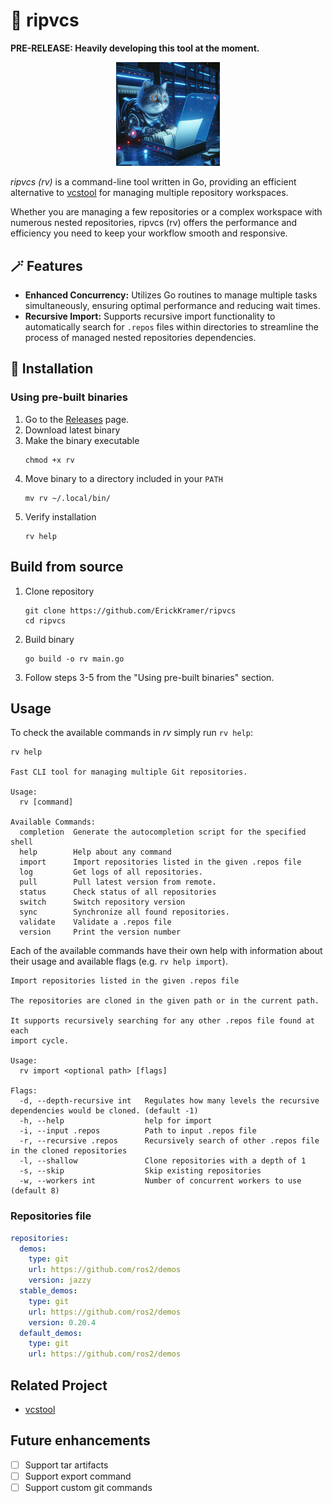 # 🎒 ripvcs

**PRE-RELEASE: Heavily developing this tool at the moment.**

<p align="center">
  <img width="33%" src="./assets/cat_sorter.jpeg" />
</p>

<!-- prettier-ignore -->
_ripvcs (rv)_ is a command-line tool written in Go, providing an efficient alternative to [vcstool](https://github.com/dirk-thomas/vcstool) for managing multiple repository workspaces.

Whether you are managing a few repositories or a complex workspace with numerous nested repositories, ripvcs (rv) offers the performance and efficiency you need to keep your workflow smooth and responsive.

## 🪄 Features

- **Enhanced Concurrency:** Utilizes Go routines to manage multiple tasks simultaneously,
  ensuring optimal performance and reducing wait times.
- **Recursive Import:** Supports recursive import functionality to automatically search for `.repos`
  files within directories to streamline the process of managed nested
  repositories dependencies.

## 🧰 Installation

### Using pre-built binaries

1. Go to the [Releases](https://github.com/ErickKramer/ripvcs/releases) page.
2. Download latest binary
3. Make the binary executable
   ```console
   chmod +x rv
   ```
4. Move binary to a directory included in your `PATH`
   ```console
   mv rv ~/.local/bin/
   ```
5. Verify installation
   ```console
   rv help
   ```

## Build from source

1. Clone repository
   ```console
   git clone https://github.com/ErickKramer/ripvcs
   cd ripvcs
   ```
2. Build binary
   ```console
   go build -o rv main.go
   ```
3. Follow steps 3-5 from the "Using pre-built binaries" section.

## Usage

To check the available commands in _rv_ simply run `rv help`:

```console
rv help

Fast CLI tool for managing multiple Git repositories.

Usage:
  rv [command]

Available Commands:
  completion  Generate the autocompletion script for the specified shell
  help        Help about any command
  import      Import repositories listed in the given .repos file
  log         Get logs of all repositories.
  pull        Pull latest version from remote.
  status      Check status of all repositories
  switch      Switch repository version
  sync        Synchronize all found repositories.
  validate    Validate a .repos file
  version     Print the version number
```

Each of the available commands have their own help with information about their usage and available flags (e.g. `rv help import`).

```console
Import repositories listed in the given .repos file

The repositories are cloned in the given path or in the current path.

It supports recursively searching for any other .repos file found at each
import cycle.

Usage:
  rv import <optional path> [flags]

Flags:
  -d, --depth-recursive int   Regulates how many levels the recursive dependencies would be cloned. (default -1)
  -h, --help                  help for import
  -i, --input .repos          Path to input .repos file
  -r, --recursive .repos      Recursively search of other .repos file in the cloned repositories
  -l, --shallow               Clone repositories with a depth of 1
  -s, --skip                  Skip existing repositories
  -w, --workers int           Number of concurrent workers to use (default 8)
```

### Repositories file

```yaml
repositories:
  demos:
    type: git
    url: https://github.com/ros2/demos
    version: jazzy
  stable_demos:
    type: git
    url: https://github.com/ros2/demos
    version: 0.20.4
  default_demos:
    type: git
    url: https://github.com/ros2/demos
```

## Related Project

- [vcstool](https://github.com/dirk-thomas/vcstool)

## Future enhancements

- [ ] Support tar artifacts
- [ ] Support export command
- [ ] Support custom git commands
